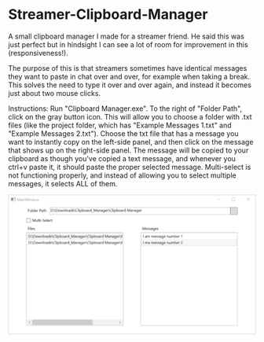# Streamer-Clipboard-Manager
A small clipboard manager I made for a streamer friend. He said this was just perfect
but in hindsight I can see a lot of room for improvement in this (responsiveness!).

The purpose of this is that streamers sometimes have identical messages they
want to paste in chat over and over, for example when taking a break. This
solves the need to type it over and over again, and instead it becomes just about
two mouse clicks.

Instructions:
Run "Clipboard Manager.exe".
To the right of "Folder Path", click on the gray button icon. This will allow you
to choose a folder with .txt files (like the project folder, which has 
"Example Messages 1.txt" and "Example Messages 2.txt").
Choose the txt file that has a message you want to instantly copy on the
left-side panel, and then click on the message that shows up on the
right-side panel. The message will be copied to your clipboard as though
you've copied a text message, and whenever you ctrl+v paste it, it should
paste the proper selected message. Multi-select is not functioning properly,
and instead of allowing you to select multiple messages, it selects ALL of them.

![Image showing the app](https://github.com/Matan-Abir/Streamer-Clipboard-Manager/blob/main/Image.png?raw=true)
